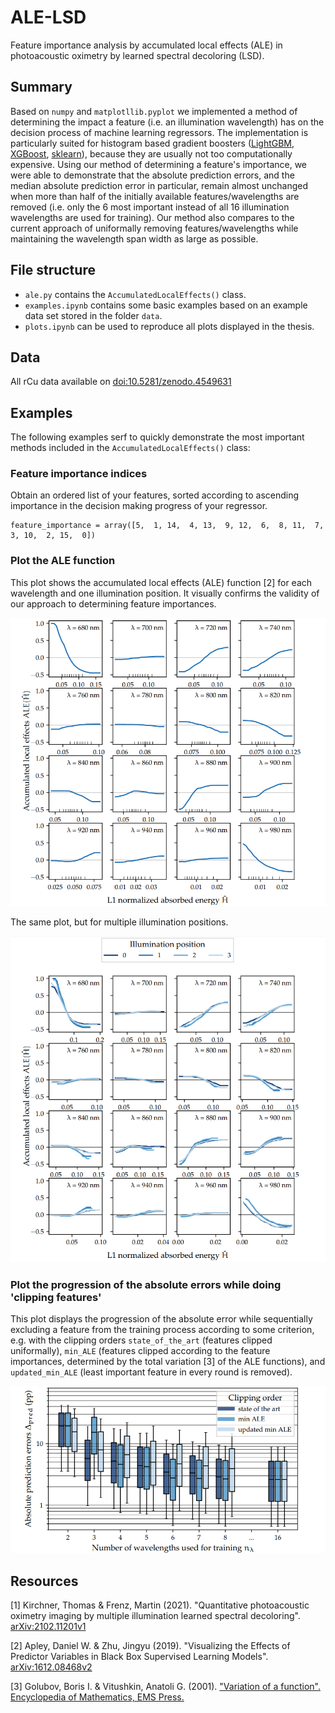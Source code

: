 # ALE-LSD
Feature importance analysis by accumulated local effects (ALE) in photoacoustic oximetry by learned spectral decoloring (LSD).
## Summary
Based on `numpy` and `matplotllib.pyplot` we implemented a method of determining the impact a feature (i.e. an illumination wavelength) has on the decision process of machine learning regressors. The implementation is particularly suited for histogram based gradient boosters ([LightGBM](https://lightgbm.readthedocs.io/en/latest/pythonapi/lightgbm.LGBMRegressor.html), [XGBoost](https://xgboost.readthedocs.io/en/latest/python/python_api.html), [sklearn](https://scikit-learn.org/stable/modules/generated/sklearn.ensemble.HistGradientBoostingRegressor.html)), because they are usually not too computationally expensive. Using our method of determining a feature's importance, we were able to demonstrate that the absolute prediction errors, and the median absolute prediction error in particular, remain almost unchanged when more than half of the initially available features/wavelengths are removed (i.e. only the 6 most important instead of all 16 illumination wavelengths are used for training). Our method also compares to the current approach of uniformally removing features/wavelengths while maintaining the wavelength span width as large as possible.
## File structure
* `ale.py` contains the `AccumulatedLocalEffects()` class.
* `examples.ipynb` contains some basic examples based on an example data set stored in the folder `data`.
* `plots.ipynb` can be used to reproduce all plots displayed in the thesis.
## Data
All rCu data available on [doi:10.5281/zenodo.4549631](https://doi.org/10.5281/zenodo.4549631)
## Examples
The following examples serf to quickly demonstrate the most important methods included in the `AccumulatedLocalEffects()` class:
### Feature importance indices
Obtain an ordered list of your features, sorted according to ascending importance in the decision making progress of your regressor.

    feature_importance = array([5,  1, 14,  4, 13,  9, 12,  6,  8, 11,  7,  3, 10,  2, 15,  0])

### Plot the ALE function
This plot shows the accumulated local effects (ALE) function [2] for each wavelength and one illumination position. It visually confirms the validity of our approach to determining feature importances.

![ALE_function example](/plots/EXAMPLE_ALE_function.PNG)

The same plot, but for multiple illumination positions.

![ALE_function example multi](/plots/EXAMPLE_ALE_function_multi.PNG)

### Plot the progression of the absolute errors while doing 'clipping features'
This plot displays the progression of the absolute error while sequentially excluding a feature from the training process according to some criterion, e.g. with the clipping orders `state_of_the_art` (features clipped uniformally), `min_ALE` (features clipped according to the feature importances, determined by the total variation [3] of the ALE functions), and `updated_min_ALE` (least important feature in every round is removed).

![feature clipping example](/plots/EXAMPLE_FEATCLIP_state_of_the_art-min_ALE-updated_min_ALE.PNG)

## Resources
[1] Kirchner, Thomas & Frenz, Martin (2021). "Quantitative photoacoustic oximetry imaging by multiple illumination learned spectral decoloring". [arXiv:2102.11201v1](https://arxiv.org/abs/2102.11201)

[2] Apley, Daniel W. & Zhu, Jingyu (2019). "Visualizing the Effects of Predictor Variables in Black Box Supervised Learning Models". [arXiv:1612.08468v2](https://arxiv.org/abs/1612.08468)

[3] Golubov, Boris I. & Vitushkin, Anatoli G. (2001). ["Variation of a function". Encyclopedia of Mathematics, EMS Press.](https://encyclopediaofmath.org/index.php?title=Variation_of_a_function)
